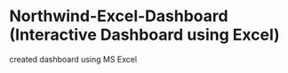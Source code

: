 # Northwind-Excel-Dashboard (Interactive Dashboard using Excel)<br>
<p>created dashboard using MS Excel</p>

